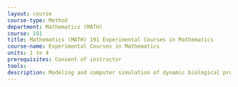 ```yaml
---
layout: course 
course-type: Method
department: Mathematics (MATH)
course: 191
title: Mathematics (MATH) 191 Experimental Courses in Mathematics
course-name: Experimental Courses in Mathematics
units: 1 to 4
prerequisites: Consent of instructor
tools: 
description: Modeling and computer simulation of dynamic biological processes using special graphical interfaces requiring very little mathematical or computer experience. Models are drawn from the current literature to teach concepts and technique. The later part of the course is a workshop for student-selected individual projects. Computer work may be done at home or in the university laboratory.
---
```

